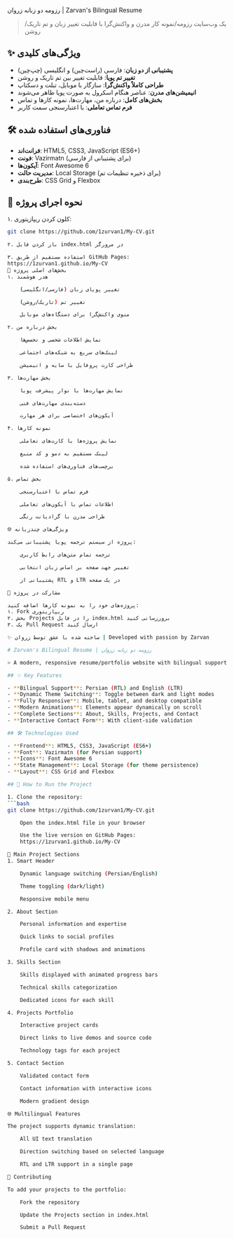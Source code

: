 رزومه دو زبانه زروان | Zarvan's Bilingual Resume

> یک وب‌سایت رزومه/نمونه کار مدرن و واکنش‌گرا با قابلیت تغییر زبان و تم تاریک/روشن

## ✨ ویژگی‌های کلیدی

- **پشتیبانی از دو زبان**: فارسی (راست‌چین) و انگلیسی (چپ‌چین)
- **تغییر تم پویا**: قابلیت تغییر بین تم تاریک و روشن
- **طراحی کاملاً واکنش‌گرا**: سازگار با موبایل، تبلت و دسکتاپ
- **انیمیشن‌های مدرن**: عناصر هنگام اسکرول به صورت پویا ظاهر می‌شوند
- **بخش‌های کامل**: درباره من، مهارت‌ها، نمونه کارها و تماس
- **فرم تماس تعاملی**: با اعتبارسنجی سمت کاربر

## 🛠️ فناوری‌های استفاده شده

- **فرانت‌اند**: HTML5, CSS3, JavaScript (ES6+)
- **فونت**: Vazirmatn (برای پشتیبانی از فارسی)
- **آیکون‌ها**: Font Awesome 6
- **مدیریت حالت**: Local Storage (برای ذخیره تنظیمات تم)
- **طرح‌بندی**: CSS Grid و Flexbox

## 🚀 نحوه اجرای پروژه

۱. کلون کردن ریپازیتوری:
```bash
git clone https://github.com/1zurvan1/My-CV.git

۲. باز کردن فایل index.html در مرورگر

۳. استفاده مستقیم از طریق GitHub Pages:
https://1zurvan1.github.io/My-CV
🎨 بخش‌های اصلی پروژه
۱. هدر هوشمند

    تغییر پویای زبان (فارسی/انگلیسی)

    تغییر تم (تاریک/روشن)

    منوی واکنش‌گرا برای دستگاه‌های موبایل

۲. بخش درباره من

    نمایش اطلاعات شخصی و تخصص‌ها

    لینک‌های سریع به شبکه‌های اجتماعی

    طراحی کارت پروفایل با سایه و انیمیشن

۳. بخش مهارت‌ها

    نمایش مهارت‌ها با نوار پیشرفت پویا

    دسته‌بندی مهارت‌های فنی

    آیکون‌های اختصاصی برای هر مهارت

۴. نمونه کارها

    نمایش پروژه‌ها با کارت‌های تعاملی

    لینک مستقیم به دمو و کد منبع

    برچسب‌های فناوری‌های استفاده شده

۵. بخش تماس

    فرم تماس با اعتبارسنجی

    اطلاعات تماس با آیکون‌های تعاملی

    طراحی مدرن با گرادیانت رنگی

🌐 ویژگی‌های چندزبانه

پروژه از سیستم ترجمه پویا پشتیبانی می‌کند:

    ترجمه تمام متن‌های رابط کاربری

    تغییر جهت صفحه بر اساس زبان انتخابی

    پشتیبانی از RTL و LTR در یک صفحه

🤝 مشارکت در پروژه

پروژه‌های خود را به نمونه کارها اضافه کنید:
۱. Fork ریپازیتوری
۲. بخش Projects را در فایل index.html بروزرسانی کنید
۳. یک Pull Request ارسال کنید

✨ ساخته شده با عشق توسط زروان | Developed with passion by Zarvan

# Zarvan's Bilingual Resume | رزومه دو زبانه زروان

> A modern, responsive resume/portfolio website with bilingual support and dark/light theme toggle

## ✨ Key Features

- **Bilingual Support**: Persian (RTL) and English (LTR)
- **Dynamic Theme Switching**: Toggle between dark and light modes
- **Fully Responsive**: Mobile, tablet, and desktop compatible
- **Modern Animations**: Elements appear dynamically on scroll
- **Complete Sections**: About, Skills, Projects, and Contact
- **Interactive Contact Form**: With client-side validation

## 🛠️ Technologies Used

- **Frontend**: HTML5, CSS3, JavaScript (ES6+)
- **Font**: Vazirmatn (for Persian support)
- **Icons**: Font Awesome 6
- **State Management**: Local Storage (for theme persistence)
- **Layout**: CSS Grid and Flexbox

## 🚀 How to Run the Project

1. Clone the repository:
```bash
git clone https://github.com/1zurvan1/My-CV.git

    Open the index.html file in your browser

    Use the live version on GitHub Pages:
    https://1zurvan1.github.io/My-CV

🎨 Main Project Sections
1. Smart Header

    Dynamic language switching (Persian/English)

    Theme toggling (dark/light)

    Responsive mobile menu

2. About Section

    Personal information and expertise

    Quick links to social profiles

    Profile card with shadows and animations

3. Skills Section

    Skills displayed with animated progress bars

    Technical skills categorization

    Dedicated icons for each skill

4. Projects Portfolio

    Interactive project cards

    Direct links to live demos and source code

    Technology tags for each project

5. Contact Section

    Validated contact form

    Contact information with interactive icons

    Modern gradient design

🌐 Multilingual Features

The project supports dynamic translation:

    All UI text translation

    Direction switching based on selected language

    RTL and LTR support in a single page

🤝 Contributing

To add your projects to the portfolio:

    Fork the repository

    Update the Projects section in index.html

    Submit a Pull Request



